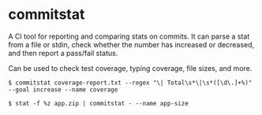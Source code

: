 # commitstat

A CI tool for reporting and comparing stats on commits. It can parse a stat from a file or stdin, check whether the number has increased or decreased, and then report a pass/fail status.

Can be used to check test coverage, typing coverage, file sizes, and more.

```console
$ commitstat coverage-report.txt --regex "\| Total\s*\|\s*([\d\.]+%)" --goal increase --name coverage
```

```console
$ stat -f %z app.zip | commitstat - --name app-size
```
